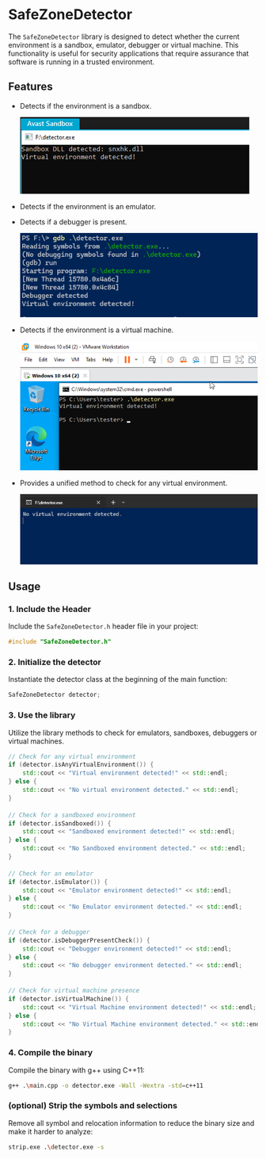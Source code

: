# SafeZoneDetector

The `SafeZoneDetector` library is designed to detect whether the current environment is a sandbox, emulator, debugger or virtual machine. This functionality is useful for security applications that require assurance that software is running in a trusted environment.

## Features

- Detects if the environment is a sandbox.
  
  ![VirtualEnv](./.img/AvastSanbox.png)
- Detects if the environment is an emulator.
- Detects if a debugger is present.
  
  ![VirtualEnv](./.img/Debugger.png)
- Detects if the environment is a virtual machine.
  
  ![VirtualEnv](./.img/VMWare.png)
- Provides a unified method to check for any virtual environment.

  ![VirtualEnv](./.img/CleanEnvironment.png)

## Usage

### 1. Include the Header

Include the `SafeZoneDetector.h` header file in your project:

```cpp
#include "SafeZoneDetector.h"
```

### 2. Initialize the detector

Instantiate the detector class at the beginning of the main function:

```cpp
SafeZoneDetector detector;
```

### 3. Use the library

Utilize the library methods to check for emulators, sandboxes, debuggers or virtual machines.

```cpp
// Check for any virtual environment
if (detector.isAnyVirtualEnvironment()) {
    std::cout << "Virtual environment detected!" << std::endl;
} else {
    std::cout << "No virtual environment detected." << std::endl;
}

// Check for a sandboxed environment
if (detector.isSandboxed()) {
    std::cout << "Sandboxed environment detected!" << std::endl;
} else {
    std::cout << "No Sandboxed environment detected." << std::endl;
}

// Check for an emulator
if (detector.isEmulator()) {
    std::cout << "Emulator environment detected!" << std::endl;
} else {
    std::cout << "No Emulator environment detected." << std::endl;
}

// Check for a debugger
if (detector.isDebuggerPresentCheck()) {
    std::cout << "Debugger environment detected!" << std::endl;
} else {
    std::cout << "No debugger environment detected." << std::endl;
}

// Check for virtual machine presence
if (detector.isVirtualMachine()) {
    std::cout << "Virtual Machine environment detected!" << std::endl;
} else {
    std::cout << "No Virtual Machine environment detected." << std::endl;
}
```

### 4. Compile the binary

Compile the binary with g++ using C++11:
```bash
g++ .\main.cpp -o detector.exe -Wall -Wextra -std=c++11
```


### (optional) Strip the symbols and selections
Remove all symbol and relocation information to reduce the binary size and make it harder to analyze:

```bash
strip.exe .\detector.exe -s
```
